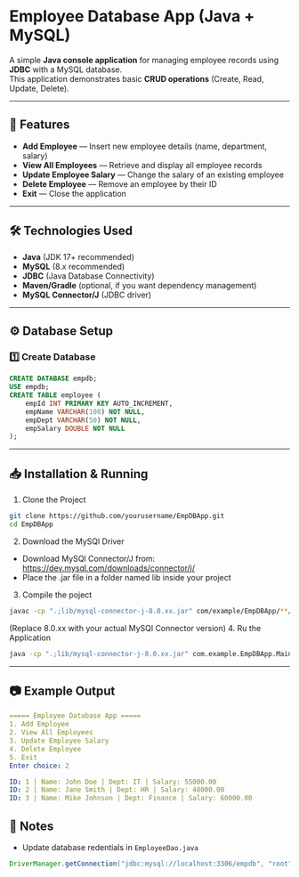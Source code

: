 # Employee Database App (Java + MySQL)

A simple **Java console application** for managing employee records using **JDBC** with a MySQL database.  
This application demonstrates basic **CRUD operations** (Create, Read, Update, Delete).

---

## 📌 Features
- **Add Employee** — Insert new employee details (name, department, salary)
- **View All Employees** — Retrieve and display all employee records
- **Update Employee Salary** — Change the salary of an existing employee
- **Delete Employee** — Remove an employee by their ID
- **Exit** — Close the application

---

## 🛠 Technologies Used
- **Java** (JDK 17+ recommended)
- **MySQL** (8.x recommended)
- **JDBC** (Java Database Connectivity)
- **Maven/Gradle** (optional, if you want dependency management)
- **MySQL Connector/J** (JDBC driver)

---

## ⚙️ Database Setup

### 1️⃣ Create Database
```sql
CREATE DATABASE empdb;
USE empdb;
CREATE TABLE employee (
    empId INT PRIMARY KEY AUTO_INCREMENT,
    empName VARCHAR(100) NOT NULL,
    empDept VARCHAR(50) NOT NULL,
    empSalary DOUBLE NOT NULL
);
```

---

## 📥 Installation & Running
1. Clone the Project
``` bash
git clone https://github.com/yourusername/EmpDBApp.git
cd EmpDBApp
```
2. Download the MySQl Driver
- Download MySQl Connector/J from: https://dev.mysql.com/downloads/connector/j/
- Place the .jar file in a folder named lib inside your project
3. Compile the poject
``` bash
javac -cp ".;lib/mysql-connector-j-8.0.xx.jar" com/example/EmpDBApp/**/*.java
```
(Replace 8.0.xx with your actual MySQl Connector version)
4. Ru the Application
``` bash
java -cp ".;lib/mysql-connector-j-8.0.xx.jar" com.example.EmpDBApp.Main
```

---

## 📷 Example Output

``` yaml
===== Employee Database App =====
1. Add Employee
2. View All Employees
3. Update Employee Salary
4. Delete Employee
5. Exit
Enter choice: 2

ID: 1 | Name: John Doe | Dept: IT | Salary: 55000.00
ID: 2 | Name: Jane Smith | Dept: HR | Salary: 48000.00
ID: 3 | Name: Mike Johnson | Dept: Finance | Salary: 60000.00

```

## 📝 Notes
- Update database redentials in `EmployeeDao.java`
``` java
DriverManager.getConnection("jdbc:mysql://localhost:3306/empdb", "root", "your_password");
```







